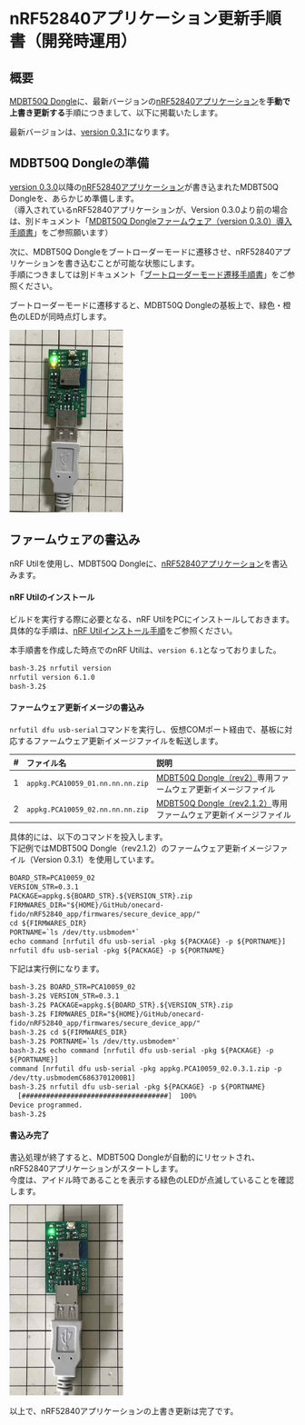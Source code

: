 # nRF52840アプリケーション更新手順書（開発時運用）

## 概要

[MDBT50Q Dongle](../../../FIDO2Device/MDBT50Q_Dongle/README.md)に、最新バージョンの[nRF52840アプリケーション](../../../nRF52840_app/firmwares/secure_device_app)を<b>手動で上書き更新する</b>手順につきまして、以下に掲載いたします。

最新バージョンは、[version 0.3.1](https://github.com/diverta/onecard-fido/blob/doc-20210311/nRF52840_app/firmwares/secure_device_app)になります。

## MDBT50Q Dongleの準備

[version 0.3.0](https://github.com/diverta/onecard-fido/blob/doc-20210203/nRF52840_app/firmwares/secure_device_app)以降の[nRF52840アプリケーション](../../../nRF52840_app/firmwares/secure_device_app)が書き込まれたMDBT50Q Dongleを、あらかじめ準備します。<br>
（導入されているnRF52840アプリケーションが、Version 0.3.0より前の場合は、別ドキュメント「[MDBT50Q Dongleファームウェア（version 0.3.0）導入手順書](../../../nRF52840_app/firmwares/secure_device_app/WRITEAPP_0_3_0.md)」をご参照願います）

次に、MDBT50Q Dongleをブートローダーモードに遷移させ、nRF52840アプリケーションを書き込むことが可能な状態にします。<br>
手順につきましては別ドキュメント「[ブートローダーモード遷移手順書](../../../nRF52840_app/firmwares/secure_device_app/BLMODE.md)」をご参照ください。

ブートローダーモードに遷移すると、MDBT50Q Dongleの基板上で、緑色・橙色のLEDが同時点灯します。

<img src="../../../nRF52840_app/firmwares/sample_blehrs/assets02/0002.jpg" width="200">

## ファームウェアの書込み

nRF Utilを使用し、MDBT50Q Dongleに、[nRF52840アプリケーション](../../../nRF52840_app/firmwares/secure_device_app)を書込みます。

#### nRF Utilのインストール

ビルドを実行する際に必要となる、nRF UtilをPCにインストールしておきます。<br>
具体的な手順は、[nRF Utilインストール手順](../../../nRF52840_app/NRFUTILINST.md)をご参照ください。

本手順書を作成した時点でのnRF Utilは、`version 6.1`となっておりました。

```
bash-3.2$ nrfutil version
nrfutil version 6.1.0
bash-3.2$
```

#### ファームウェア更新イメージの書込み

`nrfutil dfu usb-serial`コマンドを実行し、仮想COMポート経由で、基板に対応するファームウェア更新イメージファイルを転送します。

| # |ファイル名 |説明 |
|:-:|:-|:-|
|1|`appkg.PCA10059_01.nn.nn.nn.zip`|[MDBT50Q Dongle（rev2）](../../../FIDO2Device/MDBT50Q_Dongle/pcb_rev2/README.md)専用ファームウェア更新イメージファイル|
|2|`appkg.PCA10059_02.nn.nn.nn.zip`|[MDBT50Q Dongle（rev2.1.2）](../../../FIDO2Device/MDBT50Q_Dongle/pcb_rev2_1_2/README.md)専用ファームウェア更新イメージファイル|

具体的には、以下のコマンドを投入します。<br>
下記例ではMDBT50Q Dongle（rev2.1.2）のファームウェア更新イメージファイル（Version 0.3.1）を使用しています。

```
BOARD_STR=PCA10059_02
VERSION_STR=0.3.1
PACKAGE=appkg.${BOARD_STR}.${VERSION_STR}.zip
FIRMWARES_DIR="${HOME}/GitHub/onecard-fido/nRF52840_app/firmwares/secure_device_app/"
cd ${FIRMWARES_DIR}
PORTNAME=`ls /dev/tty.usbmodem*`
echo command [nrfutil dfu usb-serial -pkg ${PACKAGE} -p ${PORTNAME}]
nrfutil dfu usb-serial -pkg ${PACKAGE} -p ${PORTNAME}
```

下記は実行例になります。

```
bash-3.2$ BOARD_STR=PCA10059_02
bash-3.2$ VERSION_STR=0.3.1
bash-3.2$ PACKAGE=appkg.${BOARD_STR}.${VERSION_STR}.zip
bash-3.2$ FIRMWARES_DIR="${HOME}/GitHub/onecard-fido/nRF52840_app/firmwares/secure_device_app/"
bash-3.2$ cd ${FIRMWARES_DIR}
bash-3.2$ PORTNAME=`ls /dev/tty.usbmodem*`
bash-3.2$ echo command [nrfutil dfu usb-serial -pkg ${PACKAGE} -p ${PORTNAME}]
command [nrfutil dfu usb-serial -pkg appkg.PCA10059_02.0.3.1.zip -p /dev/tty.usbmodemC6863701200B1]
bash-3.2$ nrfutil dfu usb-serial -pkg ${PACKAGE} -p ${PORTNAME}
  [####################################]  100%          
Device programmed.
bash-3.2$
```

#### 書込み完了

書込処理が終了すると、MDBT50Q Dongleが自動的にリセットされ、nRF52840アプリケーションがスタートします。<br>
今度は、アイドル時であることを表示する緑色のLEDが点滅していることを確認します。

<img src="../../../nRF52840_app/firmwares/secure_device_app/assets01/0010.jpg" width="200">

以上で、nRF52840アプリケーションの上書き更新は完了です。

